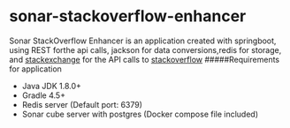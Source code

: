 # sonar-stackoverflow-enhancer
Sonar StackOverflow Enhancer is an application created with springboot, using REST forthe api calls, jackson for data conversions,redis for storage, and [stackexchange](https://stackexchange.com/) for the API calls to [stackoverflow](https://stackoverflow.com/)
#####Requirements for application
* Java JDK 1.8.0+ 
* Gradle 4.5+
* Redis server (Default port: 6379)
* Sonar cube server with postgres (Docker compose file included)
